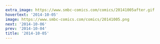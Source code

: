 ```yaml
---
extra_image: https://www.smbc-comics.com/comics/20141005after.gif
hovertext: '2014-10-05'
image: https://www.smbc-comics.com/comics/20141005.png
next: '2014-10-06'
prev: '2014-10-04'
title: '2014-10-05'
---
```

